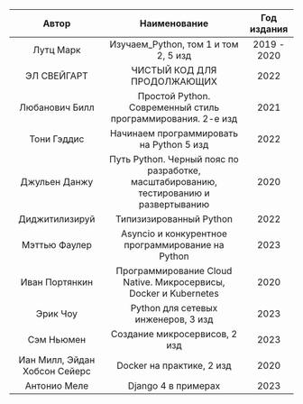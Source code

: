 |             Автор             |                                     Наименование                                      | Год издания |
|:-----------------------------:|:-------------------------------------------------------------------------------------:|:-----------:|
|           Лутц Марк           |                         Изучаем_Python, том 1 и том 2, 5 изд                          | 2019 - 2020 |
|          ЭЛ СВЕЙГАРТ          |                              ЧИСТЫЙ КОД ДЛЯ ПРОДОЛЖАЮЩИХ                              |    2022     |
|        Любанович Билл         |              Простой Python. Современный стиль программирования. 2-е изд              |    2021     |
|          Тони Гэддис          |                       Начинаем программировать на Python 5 изд                        |    2022     |
 |         Джульен Данжу         | Путь Pythoп. Черный пояс по разработке, масштабированию, тестированию и развертыванию |    2020     |
|        Диджитилизируй         |                                Типизизированный Python                                |    2022     |
|         Мэттью Фаулер         |                   Asyncio и конкурентное программирование на Python                   |    2023     |
|        Иван Портянкин         |           Программирование Cloud Native. Микросервисы, Docker и Kubernetes            |    2020     |
|           Эрик Чоу            |                          Python для сетевых инженеров, 3 изд                          |    2023     |
|          Сэм Ньюмен           |                             Создание микросервисов, 2 изд                             |    2023     |
| Иан Милл, Эйдан Хобсон Сейерс |                               Docker на практике, 2 изд                               |    2020     |
|         Антонио Меле          |                                  Django 4 в примерах                                  |    2023     |

